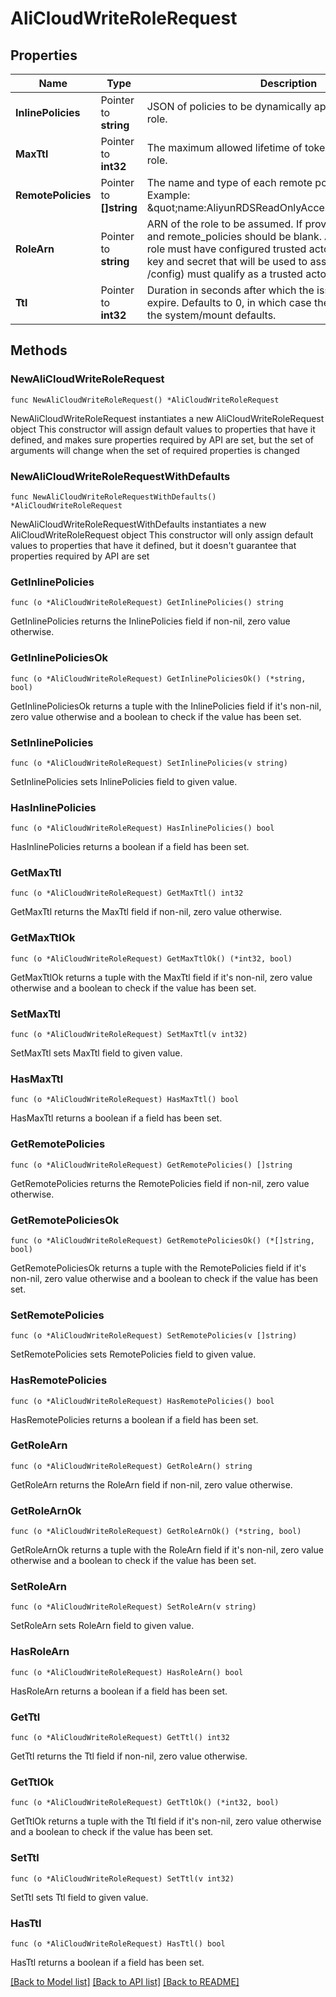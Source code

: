# AliCloudWriteRoleRequest

## Properties

Name | Type | Description | Notes
------------ | ------------- | ------------- | -------------
**InlinePolicies** | Pointer to **string** | JSON of policies to be dynamically applied to users of this role. | [optional] 
**MaxTtl** | Pointer to **int32** | The maximum allowed lifetime of tokens issued using this role. | [optional] 
**RemotePolicies** | Pointer to **[]string** | The name and type of each remote policy to be applied. Example: \&quot;name:AliyunRDSReadOnlyAccess,type:System\&quot;. | [optional] 
**RoleArn** | Pointer to **string** | ARN of the role to be assumed. If provided, inline_policies and remote_policies should be blank. At creation time, this role must have configured trusted actors, and the access key and secret that will be used to assume the role (in /config) must qualify as a trusted actor. | [optional] 
**Ttl** | Pointer to **int32** | Duration in seconds after which the issued token should expire. Defaults to 0, in which case the value will fallback to the system/mount defaults. | [optional] 

## Methods

### NewAliCloudWriteRoleRequest

`func NewAliCloudWriteRoleRequest() *AliCloudWriteRoleRequest`

NewAliCloudWriteRoleRequest instantiates a new AliCloudWriteRoleRequest object
This constructor will assign default values to properties that have it defined,
and makes sure properties required by API are set, but the set of arguments
will change when the set of required properties is changed

### NewAliCloudWriteRoleRequestWithDefaults

`func NewAliCloudWriteRoleRequestWithDefaults() *AliCloudWriteRoleRequest`

NewAliCloudWriteRoleRequestWithDefaults instantiates a new AliCloudWriteRoleRequest object
This constructor will only assign default values to properties that have it defined,
but it doesn't guarantee that properties required by API are set

### GetInlinePolicies

`func (o *AliCloudWriteRoleRequest) GetInlinePolicies() string`

GetInlinePolicies returns the InlinePolicies field if non-nil, zero value otherwise.

### GetInlinePoliciesOk

`func (o *AliCloudWriteRoleRequest) GetInlinePoliciesOk() (*string, bool)`

GetInlinePoliciesOk returns a tuple with the InlinePolicies field if it's non-nil, zero value otherwise
and a boolean to check if the value has been set.

### SetInlinePolicies

`func (o *AliCloudWriteRoleRequest) SetInlinePolicies(v string)`

SetInlinePolicies sets InlinePolicies field to given value.

### HasInlinePolicies

`func (o *AliCloudWriteRoleRequest) HasInlinePolicies() bool`

HasInlinePolicies returns a boolean if a field has been set.

### GetMaxTtl

`func (o *AliCloudWriteRoleRequest) GetMaxTtl() int32`

GetMaxTtl returns the MaxTtl field if non-nil, zero value otherwise.

### GetMaxTtlOk

`func (o *AliCloudWriteRoleRequest) GetMaxTtlOk() (*int32, bool)`

GetMaxTtlOk returns a tuple with the MaxTtl field if it's non-nil, zero value otherwise
and a boolean to check if the value has been set.

### SetMaxTtl

`func (o *AliCloudWriteRoleRequest) SetMaxTtl(v int32)`

SetMaxTtl sets MaxTtl field to given value.

### HasMaxTtl

`func (o *AliCloudWriteRoleRequest) HasMaxTtl() bool`

HasMaxTtl returns a boolean if a field has been set.

### GetRemotePolicies

`func (o *AliCloudWriteRoleRequest) GetRemotePolicies() []string`

GetRemotePolicies returns the RemotePolicies field if non-nil, zero value otherwise.

### GetRemotePoliciesOk

`func (o *AliCloudWriteRoleRequest) GetRemotePoliciesOk() (*[]string, bool)`

GetRemotePoliciesOk returns a tuple with the RemotePolicies field if it's non-nil, zero value otherwise
and a boolean to check if the value has been set.

### SetRemotePolicies

`func (o *AliCloudWriteRoleRequest) SetRemotePolicies(v []string)`

SetRemotePolicies sets RemotePolicies field to given value.

### HasRemotePolicies

`func (o *AliCloudWriteRoleRequest) HasRemotePolicies() bool`

HasRemotePolicies returns a boolean if a field has been set.

### GetRoleArn

`func (o *AliCloudWriteRoleRequest) GetRoleArn() string`

GetRoleArn returns the RoleArn field if non-nil, zero value otherwise.

### GetRoleArnOk

`func (o *AliCloudWriteRoleRequest) GetRoleArnOk() (*string, bool)`

GetRoleArnOk returns a tuple with the RoleArn field if it's non-nil, zero value otherwise
and a boolean to check if the value has been set.

### SetRoleArn

`func (o *AliCloudWriteRoleRequest) SetRoleArn(v string)`

SetRoleArn sets RoleArn field to given value.

### HasRoleArn

`func (o *AliCloudWriteRoleRequest) HasRoleArn() bool`

HasRoleArn returns a boolean if a field has been set.

### GetTtl

`func (o *AliCloudWriteRoleRequest) GetTtl() int32`

GetTtl returns the Ttl field if non-nil, zero value otherwise.

### GetTtlOk

`func (o *AliCloudWriteRoleRequest) GetTtlOk() (*int32, bool)`

GetTtlOk returns a tuple with the Ttl field if it's non-nil, zero value otherwise
and a boolean to check if the value has been set.

### SetTtl

`func (o *AliCloudWriteRoleRequest) SetTtl(v int32)`

SetTtl sets Ttl field to given value.

### HasTtl

`func (o *AliCloudWriteRoleRequest) HasTtl() bool`

HasTtl returns a boolean if a field has been set.


[[Back to Model list]](../README.md#documentation-for-models) [[Back to API list]](../README.md#documentation-for-api-endpoints) [[Back to README]](../README.md)


